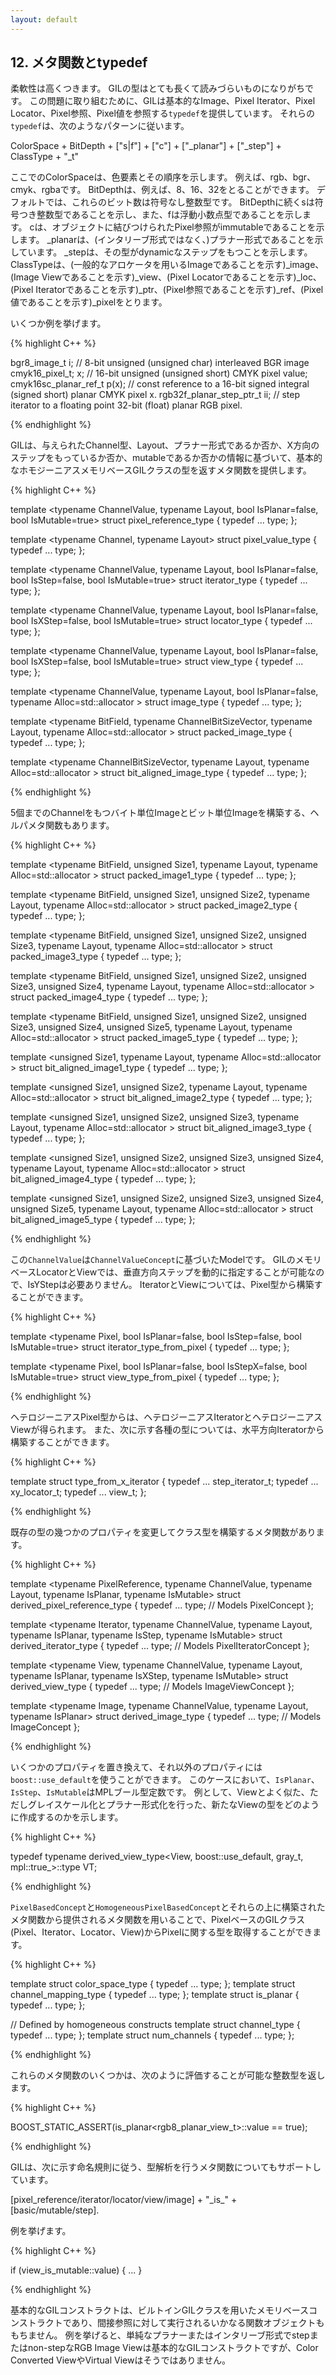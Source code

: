```yaml
---
layout: default
---
```


<!-- Copyright 2014 Hiroaki Nishihara

     Distributed under the Boost Software License, Version 1.0.
     (See accompanying file LICENSE_1_0.txt or copy at
     http://www.boost.org/LICENSE_1_0.txt)
-->

<!-- Copyright 2008 Lubomir Bourdev and Hailin Jin

     Distributed under the Boost Software License, Version 1.0.
     (See accompanying file LICENSE_1_0.txt or copy at
     http://www.boost.org/LICENSE_1_0.txt)
-->

<!--
    Copyright 2005-2007 Adobe Systems Incorporated
    Distributed under the MIT License (see accompanying file LICENSE_1_0_0.txt
    or a copy at http://stlab.adobe.com/licenses.html)

    Some files are held under additional license.
    Please see "http://stlab.adobe.com/licenses.html" for more information.
-->

## <a name="section_12"> 12. メタ関数とtypedef
柔軟性は高くつきます。
GILの型はとても長くて読みづらいものになりがちです。
この問題に取り組むために、GILは基本的なImage、Pixel Iterator、Pixel Locator、Pixel参照、Pixel値を参照する`typedef`を提供しています。
それらの`typedef`は、次のようなパターンに従います。

ColorSpace + BitDepth + ["s|f"] + ["c"] + ["_planar"] + ["_step"] + ClassType + "_t"

ここでのColorSpaceは、色要素とその順序を示します。
例えば、rgb、bgr、cmyk、rgbaです。
BitDepthは、例えば、8、16、32をとることができます。
デフォルトでは、これらのビット数は符号なし整数型です。
BitDepthに続くsは符号つき整数型であることを示し、また、fは浮動小数点型であることを示します。
cは、オブジェクトに結びつけられたPixel参照がimmutableであることを示します。
_planarは、(インタリーブ形式ではなく、)プラナー形式であることを示しています。
_stepは、その型がdynamicなステップをもつことを示します。
ClassTypeは、(一般的なアロケータを用いるImageであることを示す)_image、(Image Viewであることを示す)_view、(Pixel Locatorであることを示す)_loc、(Pixel Iteratorであることを示す)_ptr、(Pixel参照であることを示す)_ref、(Pixel値であることを示す)_pixelをとります。

いくつか例を挙げます。

{% highlight C++ %}

bgr8_image_t               i;     // 8-bit unsigned (unsigned char) interleaved BGR image
cmyk16_pixel_t;            x;     // 16-bit unsigned (unsigned short) CMYK pixel value;
cmyk16sc_planar_ref_t      p(x);  // const reference to a 16-bit signed integral (signed short) planar CMYK pixel x.
rgb32f_planar_step_ptr_t   ii;    // step iterator to a floating point 32-bit (float) planar RGB pixel.

{% endhighlight %}

GILは、与えられたChannel型、Layout、プラナー形式であるか否か、X方向のステップをもっているか否か、mutableであるか否かの情報に基づいて、基本的なホモジーニアスメモリベースGILクラスの型を返すメタ関数を提供します。

{% highlight C++ %}

template <typename ChannelValue, typename Layout, bool IsPlanar=false,                     bool IsMutable=true>
struct pixel_reference_type { typedef ... type; };

template <typename Channel, typename Layout>
struct pixel_value_type { typedef ... type; };

template <typename ChannelValue, typename Layout, bool IsPlanar=false, bool IsStep=false,  bool IsMutable=true>
struct iterator_type { typedef ... type; };

template <typename ChannelValue, typename Layout, bool IsPlanar=false, bool IsXStep=false, bool IsMutable=true>
struct locator_type { typedef ... type; };

template <typename ChannelValue, typename Layout, bool IsPlanar=false, bool IsXStep=false, bool IsMutable=true>
struct view_type { typedef ... type; };

template <typename ChannelValue, typename Layout, bool IsPlanar=false, typename Alloc=std::allocator<unsigned char> >
struct image_type { typedef ... type; };

template <typename BitField, typename ChannelBitSizeVector, typename Layout, typename Alloc=std::allocator<unsigned char> >
struct packed_image_type { typedef ... type; };

template <typename ChannelBitSizeVector, typename Layout, typename Alloc=std::allocator<unsigned char> >
struct bit_aligned_image_type { typedef ... type; };

{% endhighlight %}

5個までのChannelをもつバイト単位Imageとビット単位Imageを構築する、ヘルパメタ関数もあります。

{% highlight C++ %}

template <typename BitField, unsigned Size1,
          typename Layout, typename Alloc=std::allocator<unsigned char> >
struct packed_image1_type { typedef ... type; };

template <typename BitField, unsigned Size1, unsigned Size2,
          typename Layout, typename Alloc=std::allocator<unsigned char> >
struct packed_image2_type { typedef ... type; };

template <typename BitField, unsigned Size1, unsigned Size2, unsigned Size3,
          typename Layout, typename Alloc=std::allocator<unsigned char> >
struct packed_image3_type { typedef ... type; };

template <typename BitField, unsigned Size1, unsigned Size2, unsigned Size3, unsigned Size4,
          typename Layout, typename Alloc=std::allocator<unsigned char> >
struct packed_image4_type { typedef ... type; };

template <typename BitField, unsigned Size1, unsigned Size2, unsigned Size3, unsigned Size4, unsigned Size5,
          typename Layout, typename Alloc=std::allocator<unsigned char> >
struct packed_image5_type { typedef ... type; };

template <unsigned Size1,
          typename Layout, typename Alloc=std::allocator<unsigned char> >
struct bit_aligned_image1_type { typedef ... type; };

template <unsigned Size1, unsigned Size2,
          typename Layout, typename Alloc=std::allocator<unsigned char> >
struct bit_aligned_image2_type { typedef ... type; };

template <unsigned Size1, unsigned Size2, unsigned Size3,
          typename Layout, typename Alloc=std::allocator<unsigned char> >
struct bit_aligned_image3_type { typedef ... type; };

template <unsigned Size1, unsigned Size2, unsigned Size3, unsigned Size4,
          typename Layout, typename Alloc=std::allocator<unsigned char> >
struct bit_aligned_image4_type { typedef ... type; };

template <unsigned Size1, unsigned Size2, unsigned Size3, unsigned Size4, unsigned Size5,
          typename Layout, typename Alloc=std::allocator<unsigned char> >
struct bit_aligned_image5_type { typedef ... type; };

{% endhighlight %}

この`ChannelValue`は`ChannelValueConcept`に基づいたModelです。
GILのメモリベースLocatorとViewでは、垂直方向ステップを動的に指定することが可能なので、IsYStepは必要ありません。
IteratorとViewについては、Pixel型から構築することができます。

{% highlight C++ %}

template <typename Pixel, bool IsPlanar=false, bool IsStep=false, bool IsMutable=true>
struct iterator_type_from_pixel { typedef ... type; };

template <typename Pixel, bool IsPlanar=false, bool IsStepX=false, bool IsMutable=true>
struct view_type_from_pixel { typedef ... type; };

{% endhighlight %}

ヘテロジーニアスPixel型からは、ヘテロジーニアスIteratorとヘテロジーニアスViewが得られます。
また、次に示す各種の型については、水平方向Iteratorから構築することができます。

{% highlight C++ %}

template <typename XIterator>
struct type_from_x_iterator {
    typedef ... step_iterator_t;
    typedef ... xy_locator_t;
    typedef ... view_t;
};

{% endhighlight %}

既存の型の幾つかのプロパティを変更してクラス型を構築するメタ関数があります。

{% highlight C++ %}

template <typename PixelReference,
          typename ChannelValue, typename Layout, typename IsPlanar, typename IsMutable>
struct derived_pixel_reference_type {
    typedef ... type;  // Models PixelConcept
};

template <typename Iterator,
          typename ChannelValue, typename Layout, typename IsPlanar, typename IsStep, typename IsMutable>
struct derived_iterator_type {
    typedef ... type;  // Models PixelIteratorConcept
};

template <typename View,
          typename ChannelValue, typename Layout, typename IsPlanar, typename IsXStep, typename IsMutable>
struct derived_view_type {
    typedef ... type;  // Models ImageViewConcept
};

template <typename Image,
          typename ChannelValue, typename Layout, typename IsPlanar>
struct derived_image_type {
    typedef ... type;  // Models ImageConcept
};

{% endhighlight %}

いくつかのプロパティを置き換えて、それ以外のプロパティには`boost::use_default`を使うことができます。
このケースにおいて、`IsPlanar`、`IsStep`、`IsMutable`はMPLブール型定数です。
例として、Viewとよく似た、ただしグレイスケール化とプラナー形式化を行った、新たなViewの型をどのように作成するのかを示します。

{% highlight C++ %}

typedef typename derived_view_type<View, boost::use_default, gray_t, mpl::true_>::type VT;

{% endhighlight %}

`PixelBasedConcept`と`HomogeneousPixelBasedConcept`とそれらの上に構築されたメタ関数から提供されるメタ関数を用いることで、PixelベースのGILクラス(Pixel、Iterator、Locator、View)からPixelに関する型を取得することができます。

{% highlight C++ %}

template <typename T> struct color_space_type { typedef ... type; };
template <typename T> struct channel_mapping_type { typedef ... type; };
template <typename T> struct is_planar { typedef ... type; };

// Defined by homogeneous constructs
template <typename T> struct channel_type { typedef ... type; };
template <typename T> struct num_channels { typedef ... type; };

{% endhighlight %}

これらのメタ関数のいくつかは、次のように評価することが可能な整数型を返します。

{% highlight C++ %}

BOOST_STATIC_ASSERT(is_planar<rgb8_planar_view_t>::value == true);

{% endhighlight %}

GILは、次に示す命名規則に従う、型解析を行うメタ関数についてもサポートしています。

[pixel\_reference/iterator/locator/view/image] + "\_is_" + [basic/mutable/step].

例を挙げます。

{% highlight C++ %}

if (view_is_mutable<View>::value) {
   ...
}

{% endhighlight %}

基本的なGILコンストラクトは、ビルトインGILクラスを用いたメモリベースコンストラクトであり、間接参照に対して実行されるいかなる関数オブジェクトももちません。
例を挙げると、単純なプラナーまたはインタリーブ形式でstepまたはnon-stepなRGB Image Viewは基本的なGILコンストラクトですが、Color Converted ViewやVirtual Viewはそうではありません。
